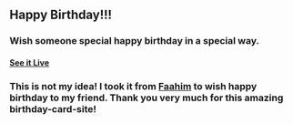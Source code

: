 ## Happy Birthday!!!

### Wish someone special happy birthday in a special way.

#### [See it Live](https://sukhrobkadyrov.github.io/for-my-love/)

### This is not my idea! I took it from [Faahim](https://github.com/faahim) to wish happy birthday to my friend. Thank you very much for this amazing birthday-card-site!
